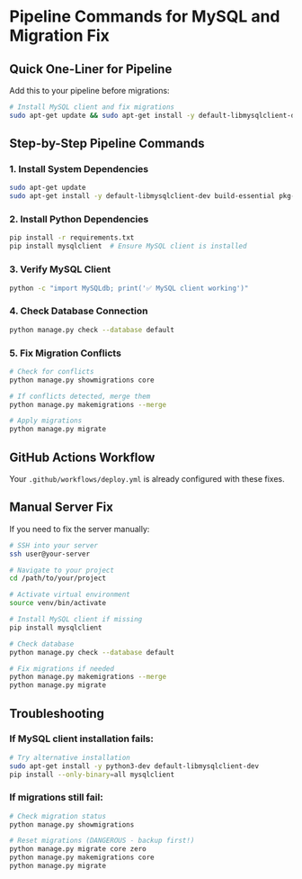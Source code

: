 # Pipeline Commands for MySQL and Migration Fix

## Quick One-Liner for Pipeline

Add this to your pipeline before migrations:

```bash
# Install MySQL client and fix migrations
sudo apt-get update && sudo apt-get install -y default-libmysqlclient-dev build-essential pkg-config python3-dev && pip install mysqlclient && python manage.py check --database default && python manage.py showmigrations core 2>&1 | grep -q "Conflicting migrations detected" && python manage.py makemigrations --merge || true && python manage.py migrate
```

## Step-by-Step Pipeline Commands

### 1. Install System Dependencies

```bash
sudo apt-get update
sudo apt-get install -y default-libmysqlclient-dev build-essential pkg-config python3-dev
```

### 2. Install Python Dependencies

```bash
pip install -r requirements.txt
pip install mysqlclient  # Ensure MySQL client is installed
```

### 3. Verify MySQL Client

```bash
python -c "import MySQLdb; print('✅ MySQL client working')"
```

### 4. Check Database Connection

```bash
python manage.py check --database default
```

### 5. Fix Migration Conflicts

```bash
# Check for conflicts
python manage.py showmigrations core

# If conflicts detected, merge them
python manage.py makemigrations --merge

# Apply migrations
python manage.py migrate
```

## GitHub Actions Workflow

Your `.github/workflows/deploy.yml` is already configured with these fixes.

## Manual Server Fix

If you need to fix the server manually:

```bash
# SSH into your server
ssh user@your-server

# Navigate to your project
cd /path/to/your/project

# Activate virtual environment
source venv/bin/activate

# Install MySQL client if missing
pip install mysqlclient

# Check database
python manage.py check --database default

# Fix migrations if needed
python manage.py makemigrations --merge
python manage.py migrate
```

## Troubleshooting

### If MySQL client installation fails:

```bash
# Try alternative installation
sudo apt-get install -y python3-dev default-libmysqlclient-dev
pip install --only-binary=all mysqlclient
```

### If migrations still fail:

```bash
# Check migration status
python manage.py showmigrations

# Reset migrations (DANGEROUS - backup first!)
python manage.py migrate core zero
python manage.py makemigrations core
python manage.py migrate
```
